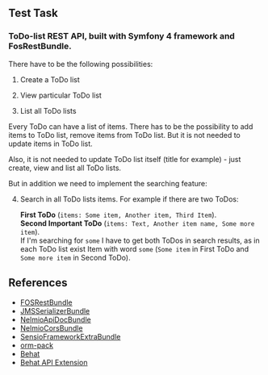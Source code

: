 ## Test Task
### ToDo-list REST API, built with Symfony 4 framework and FosRestBundle.

There have to be the following possibilities:

1) Create a ToDo list

2) View particular ToDo list

3) List all ToDo lists

Every ToDo can have a list of items. There has to be the possibility to add items to ToDo list, remove items from ToDo list. But it is not needed to update items in ToDo list.

Also, it is not needed to update ToDo list itself (title for example) - just create, view and list all ToDo lists.

But in addition we need to implement the searching feature:

4) Search in all ToDo lists items. For example if there are two ToDos: 
   
   **First ToDo** (`items: Some item, Another item, Third Item`).  
   **Second Important ToDo** (`items: Text, Another item name, Some more item`).    
   If I'm searching for `some` I have to get both ToDos in search results, as in each ToDo list exist Item with word `some` (`Some item` in First ToDo and `Some more item` in Second ToDo).


## References

+ [FOSRestBundle](https://github.com/FriendsOfSymfony/FOSRestBundle)
+ [JMSSerializerBundle](https://github.com/schmittjoh/JMSSerializerBundle)
+ [NelmioApiDocBundle](https://github.com/nelmio/NelmioApiDocBundle)
+ [NelmioCorsBundle](https://github.com/nelmio/NelmioCorsBundle)
+ [SensioFrameworkExtraBundle](https://github.com/sensiolabs/SensioFrameworkExtraBundle)
+ [orm-pack](https://github.com/symfony/orm-pack)
+ [Behat](https://github.com/Behat/Behat)
+ [Behat API Extension](https://github.com/imbo/behat-api-extension)


